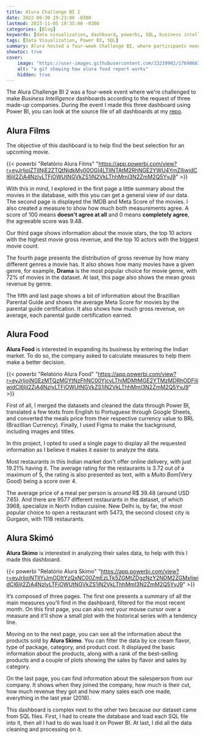 ```yaml
---
title: Alura Challenge BI 2
date: 2022-06-30 19:23:00 -0300
lastmod: 2023-11-05 19:35:00 -0300
categories: [Blog]
keywords: [data visualization, dashboard, powerbi, SQL, business intelligence, bi, alura, power bi]
tags: [Data Visualization, Power BI, SQL]
summary: Alura hosted a four-week Challenge BI, where participants needed to make 3 dashboards
showtoc: true
cover:
    image: "https://user-images.githubusercontent.com/33239902/176906617-80e0a1c3-3b3a-4f26-9ee1-2747ba1e00e1.gif#vitrinedev"
    alt: "a gif showing how alura food report works"
    hidden: true
---
```


The Alura Challenge BI 2 was a four-week event where we're challenged to make _Business Intelligence_ dashboards according to the request of three made-up companies. During the event I made this three dashboard using Power BI, you can look at the source file of all dashboards at my [repo](https://github.com/devmedeiros/Alura-Challenge-BI-2).

## Alura Films

The objective of this dashboard is to help find the best selection for an upcoming movie.

{{< powerbi "Relatório Alura Films" "https://app.powerbi.com/view?r=eyJrIjoiZTllNjE2ZTQtNjdkMy00OGI4LTllNTAtM2RhNGE2YWU4YmZlIiwidCI6IjI2ZjA4NzIyLTFjOWUtNGVkZS1iN2VkLThhMmI3N2ZmM2Q5YyJ9" >}}

With this in mind, I explored in the first page a little summary about the movies in the database, with this you can get a general view of our data. The second page is displayed the IMDB and Meta Score of the movies. I also created a measure to show how much both measurements agree. A score of 100 means **doesn't agree at all** and 0 means **completely agree**, the agreeable score was 9.48.

Our third page shows information about the movie stars, the top 10 actors with the highest movie gross revenue, and the top 10 actors with the biggest movie count.

The fourth page presents the distribution of gross revenue by how many different genres a movie has. It also shows how many movies have a given genre, for example, **Drama** is the most popular choice for movie genre, with 72% of movies in the dataset. At last, this page also shows the mean gross revenue by genre.

The fifth and last page shows a bit of information about the Brazillian Parental Guide and shows the average Meta Score for movies by the parental guide certification. It also shows how much gross revenue, on average, each parental guide certification earned.

## Alura Food

**Alura Food** is interested in expanding its business by entering the Indian market. To do so, the company asked to calculate measures to help them make a better decision.

{{< powerbi "Relatório Alura Food" "https://app.powerbi.com/view?r=eyJrIjoiNGEzMTQzMGYtNzFhNC00YjcyLThiMDMtMGE2YTMzMDRhODFiIiwidCI6IjI2ZjA4NzIyLTFjOWUtNGVkZS1iN2VkLThhMmI3N2ZmM2Q5YyJ9" >}}

First of all, I merged the datasets and cleaned the data through Power BI, translated a few texts from English to Portuguese through Google Sheets, and converted the meals price from their respective currency value to BRL (Brazillian Currency). Finally, I used Figma to make the background, including images and titles.

In this project, I opted to used a single page to display all the requested information as I believe it makes it easier to analyze the data.

Most restaurants in this Indian market don't offer online delivery, with just 19.21% having it. The average rating for the restaurants is 3.72 out of a maximum of 5, the rating is also presented as text, with a _Muito Bom_(Very Good) being a score over 4.

The average price of a meal per person is around R$ 39.48 (around USD 7.65). And there are 9577 different restaurants in the dataset, of which 3968, specialize in North Indian cuisine. New Delhi is, by far, the most popular choice to open a restaurant with 5473, the second closest city is Gurgaon, with 1118 restaurants.

## Alura Skimó

**Alura Skimo** is interested in analyzing their sales data, to help with this I made this dashboard.

{{< powerbi "Relatório Alura Skimo" "https://app.powerbi.com/view?r=eyJrIjoiNTllYjJmODItYzQxNC00ZmEzLTk5ZGMtZDgzNzY2NDM2ZGMxIiwidCI6IjI2ZjA4NzIyLTFjOWUtNGVkZS1iN2VkLThhMmI3N2ZmM2Q5YyJ9" >}}

It’s composed of three pages. The first one presents a summary of all the main measures you’ll find in the dashboard, filtered for the most recent month. On this first page, you can also rest your mouse cursor over a measure and it’ll show a small plot with the historical series with a tendency line.

Moving on to the next page, you can see all the information about the products sold by **Alura Skimo**. You can filter the data by ice cream flavor, type of package, category, and product cost. It displayed the basic information about the products, along with a rank of the best-selling products and a couple of plots showing the sales by flavor and sales by category.

On the last page, you can find information about the salesperson from our company. It shows when they joined the company, how much is their cut, how much revenue they got and how many sales each one made, everything in the last year (2018).

This dashboard is complex next to the other two because our dataset came from SQL files. First, I had to create the database and load each SQL file into it, then all I had to do was load it on Power BI. At last, I did all the data cleaning and processing on it.